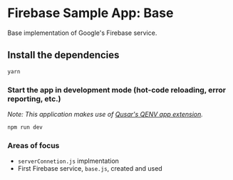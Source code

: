 # Firebase Sample App: Base
Base implementation of Google's Firebase service.

## Install the dependencies
```bash
yarn
```

### Start the app in development mode (hot-code reloading, error reporting, etc.)
*Note: This application makes use of [Qusar's QENV app extension](https://github.com/quasarframework/app-extension-qenv).*
```bash
npm run dev
```

### Areas of focus
- `serverConnetion.js` implmentation
- First Firebase service, `base.js`, created and used